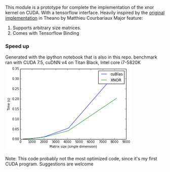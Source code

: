 This module is a prototype for complete the implementation of the xnor kernel on CUDA. With a tensorflow interface.
Heavily inspired by the [original implementation](https://github.com/MatthieuCourbariaux/BinaryNet) in Theano by Matthieu Courbariaux
Major feature:
1. Supports arbitrary size matrices.
2. Comes with Tensorflow Binding

### Speed up
Generated with the ipython notebook that is also in this repo. benchmark ran with CUDA 7.5, cuDNN v4 on Titan Black, Intel core i7-5820K
![Speed Up comparison with cublas](matrix_benchmark.png?raw=true "Comparison")

Note: This code probably not the most optimized code, since it's my first CUDA program. Suggestions are welcome
